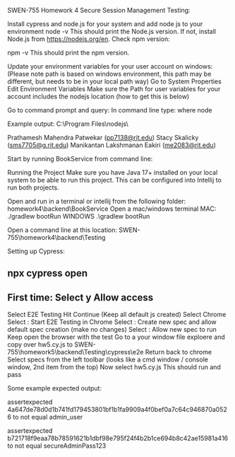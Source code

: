 SWEN-755 Homework 4 Secure Session Management Testing: 

Install cypress and node.js for your system and add node js to your environment 
node -v
This should print the Node.js version. 
If not, install Node.js from https://nodejs.org/en. 
Check npm version:

npm -v
This should print the npm version.

Update your environment variables for your user account on windows:
(Please note path is based on windows environment, this path may be different, but needs to be in your local path way)
Go to System Properties
Edit Environment Variables
Make sure the Path for user variables for your account includes the nodejs location (how to get this is below)

Go to command prompt and query:
In command line type: where node

Example output:
C:\Program Files\nodejs\



Prathamesh Mahendra Patwekar (pp7138@rit.edu)
Stacy Skalicky (sms7705@g.rit.edu)
Manikantan Lakshmanan Eakiri (me2083@rit.edu)

Start by running BookService from command line:


Running the Project
Make sure you have Java 17+ installed on your local system to be able to run this project. This can be configured into Intellij to run both projects. 

Open and run in a terminal or intellij from the following folder: homework4\backend\BookService
Open a mac/windows terminal
MAC:
./gradlew bootRun 
WINDOWS
.\gradlew bootRun


Open a command line at this location:
SWEN-755\homework4\backend\Testing



Setting up Cypress:

npx cypress open
------------------
First time:
Select y 
Allow access
------------------- 
Select E2E Testing 
Hit Continue (Keep all default js created)
Select Chrome
Select : Start E2E Testing in Chrome 
Select : Create new spec and allow default spec creation (make no changes)
Select : Allow new spec to run
Keep open the browser with the test
Go to a your window file exploere and copy over hw5.cy.js to
SWEN-755\homework5\backend\Testing\cypress\e2e
Return back to chrome
Select specs from the left toolbar (looks like a cmd window / console window, 2nd item from the top)
Now select hw5.cy.js
This should run and pass 

Some example expected output:

assertexpected 4a647de78d0d1b741fd179453801bf1b1fa9909a4f0bef0a7c64c946870a0526 to not equal admin_user

assertexpected b721718f9eaa78b78591621b1dbf98e795f24f4b2b1ce694b8c42ae15981a416 to not equal secureAdminPass123



